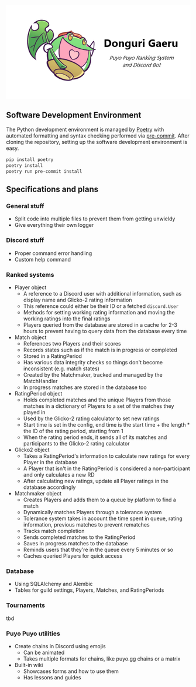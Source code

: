 ![Acorn Frog](donguri_gaeru.png)

## Software Development Environment

The Python development environment is managed by [Poetry](https://python-poetry.org/) with automated formatting and syntax checking performed via [pre-commit](https://pre-commit.com/). After cloning the repository, setting up the software development environment is easy.

```
pip install poetry
poetry install
poetry run pre-commit install
```

## Specifications and plans

### General stuff
- Split code into multiple files to prevent them from getting unwieldy
- Give everything their own logger

### Discord stuff
- Proper command error handling
- Custom help command

### Ranked systems
- Player object
    - A reference to a Discord user with additional information, such as display name and Glicko-2 rating information
    - This reference could either be their ID or a fetched `discord.User`
    - Methods for setting working rating information and moving the working ratings into the final ratings
    - Players queried from the database are stored in a cache for 2-3 hours to prevent having to query data from the database every time
- Match object
    - References two Players and their scores
    - Records states such as if the match is in progress or completed
    - Stored in a RatingPeriod
    - Has various data integrity checks so things don't become inconsistent (e.g. match states)
    - Created by the Matchmaker, tracked and managed by the MatchHandler
    - In progress matches are stored in the database too
- RatingPeriod object
    - Holds completed matches and the unique Players from those matches in a dictionary of Players to a set of the matches they played in
    - Used by the Glicko-2 rating calculator to set new ratings
    - Start time is set in the config, end time is the start time + the length * the ID of the rating period, starting from 1
    - When the rating period ends, it sends all of its matches and participants to the Glicko-2 rating calculator
- Glicko2 object
    - Takes a RatingPeriod's information to calculate new ratings for every Player in the database
    - A Player that isn't in the RatingPeriod is considered a non-participant and only calculates a new RD
    - After calculating new ratings, update all Player ratings in the database accordingly
- Matchmaker object
    - Creates Players and adds them to a queue by platform to find a match
    - Dynamically matches Players through a tolerance system
    - Tolerance system takes in account the time spent in queue, rating information, previous matches to prevent rematches
    - Tracks match completion
    - Sends completed matches to the RatingPeriod
    - Saves in progress matches to the database
    - Reminds users that they're in the queue every 5 minutes or so
    - Caches queried Players for quick access

### Database
- Using SQLAlchemy and Alembic
- Tables for guild settings, Players, Matches, and RatingPeriods

### Tournaments
tbd

### Puyo Puyo utilities
- Create chains in Discord using emojis
    - Can be animated
    - Takes multiple formats for chains, like puyo.gg chains or a matrix
- Built-in wiki
  - Showcases forms and how to use them
  - Has lessons and guides
